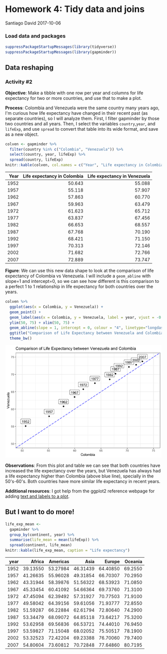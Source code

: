 Homework 4: Tidy data and joins
================
Santiago David
2017-10-06

### Load data and packages

``` r
suppressPackageStartupMessages(library(tidyverse))
suppressPackageStartupMessages(library(gapminder))
```

Data reshaping
--------------

### Activity \#2

**Objective**: Make a tibble with one row per year and columns for life expectancy for two or more countries, and use that to make a plot.

**Process**: Colombia and Venezuela were the same country many years ago, I'm curious how life expectancy have changed in their recent past (as separate countries), so I will analyze them. First, I filter gapminder by those two countries and all years. Then, I select the variables `country`,`year`, and `lifeExp`, and use `spread` to convert that table into its wide format, and save as a new object.

``` r
colven <- gapminder %>% 
  filter(country %in% c("Colombia", "Venezuela")) %>% 
  select(country, year, lifeExp) %>% 
  spread(country, lifeExp)
knitr::kable(colven, col.names = c("Year", "Life expectancy in Colombia", "Life expectancy in Venezuela"))
```

|  Year|  Life expectancy in Colombia|  Life expectancy in Venezuela|
|-----:|----------------------------:|-----------------------------:|
|  1952|                       50.643|                        55.088|
|  1957|                       55.118|                        57.907|
|  1962|                       57.863|                        60.770|
|  1967|                       59.963|                        63.479|
|  1972|                       61.623|                        65.712|
|  1977|                       63.837|                        67.456|
|  1982|                       66.653|                        68.557|
|  1987|                       67.768|                        70.190|
|  1992|                       68.421|                        71.150|
|  1997|                       70.313|                        72.146|
|  2002|                       71.682|                        72.766|
|  2007|                       72.889|                        73.747|

**Figure**: We can use this new data shape to look at the comparison of life expectancy of Colombia vs Venezuela. I will include a `geom_abline` with slope=1 and intercept=0, so we can see how different is this comparison to a perfect 1 to 1 relationship in life expectancy for both countries over the years.

``` r
colven %>% 
  ggplot(aes(x = Colombia, y = Venezuela)) +
  geom_point() +
  geom_label(aes(x = Colombia, y = Venezuela, label = year, vjust = -0.5)) + #add years to points
  ylim(50, 75) + xlim(50, 75) +
  geom_abline(slope = 1, intercept = 0, colour = "4", linetype="longdash") + #add line
  ggtitle("Comparison of Life Expectancy between Venezuela and Colombia") +
  theme_bw()
```

![](tidy_data_joins_hw04_files/figure-markdown_github-ascii_identifiers/unnamed-chunk-3-1.png)

**Observations**: From this plot and table we can see that both countries have increased the life expectancy over the years, but Venezuela has always had a life expectancy higher than Colombia (above blue line), specially in the 50's-60's. Both countries have more similar life expectancy in recent years.

**Additional resources**: I got help from the ggplot2 reference webpage for adding [text and labels to a plot](http://ggplot2.tidyverse.org/reference/geom_text.html).

But I want to do more!
----------------------

``` r
life_exp_mean <- 
  gapminder %>% 
  group_by(continent, year) %>% 
  summarise(life_mean = mean(lifeExp)) %>% 
  spread(continent, life_mean)
knitr::kable(life_exp_mean, caption = "Life expectancy")
```

|  year|    Africa|  Americas|      Asia|    Europe|  Oceania|
|-----:|---------:|---------:|---------:|---------:|--------:|
|  1952|  39.13550|  53.27984|  46.31439|  64.40850|  69.2550|
|  1957|  41.26635|  55.96028|  49.31854|  66.70307|  70.2950|
|  1962|  43.31944|  58.39876|  51.56322|  68.53923|  71.0850|
|  1967|  45.33454|  60.41092|  54.66364|  69.73760|  71.3100|
|  1972|  47.45094|  62.39492|  57.31927|  70.77503|  71.9100|
|  1977|  49.58042|  64.39156|  59.61056|  71.93777|  72.8550|
|  1982|  51.59287|  66.22884|  62.61794|  72.80640|  74.2900|
|  1987|  53.34479|  68.09072|  64.85118|  73.64217|  75.3200|
|  1992|  53.62958|  69.56836|  66.53721|  74.44010|  76.9450|
|  1997|  53.59827|  71.15048|  68.02052|  75.50517|  78.1900|
|  2002|  53.32523|  72.42204|  69.23388|  76.70060|  79.7400|
|  2007|  54.80604|  73.60812|  70.72848|  77.64860|  80.7195|

